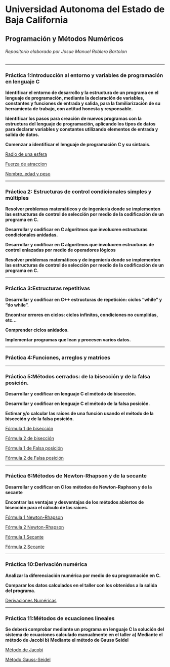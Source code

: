 # Universidad Autonoma del Estado de Baja California
## Programación y Métodos Numéricos


###### Repositorio elaborado por Josue Manuel Roblero Bartolon


------------



### Práctica 1:Introducción al entorno y variables de programación en lenguaje C

**Identificar el entorno de desarrollo y la estructura de un programa en el lenguaje de programación, mediante la declaración de variables, constantes y funciones de entrada y salida, para la familiarización de su herramienta de trabajo, con actitud honesta y responsable.**

**Identificar los pasos para creación de nuevos programas con la estructura del lenguaje de programación, aplicando los tipos de datos para declarar variables y constantes
utilizando elementos de entrada y salida de datos.**

**Comenzar a identificar el lenguaje de programación C y su sintaxis.**

[Radio de una esfera](https://github.com/JosueManuelRoblero/Proyecto_PyM_2020_2/tree/main/Practica%201*)

[Fuerza de atraccion](https://github.com/JosueManuelRoblero/Proyecto_PyM_2020_2/blob/main/Practica%201/Ejercicio%202%20programacion.cpp)

[Nombre, edad y peso](https://github.com/JosueManuelRoblero/Proyecto_PyM_2020_2/blob/main/Practica%201/Ejercicio%203%20programacion.cpp)

------------

### Práctica 2: Estructuras de control condicionales simples y múltiples

**Resolver problemas matemáticos y de ingeniería donde se implementen las estructuras de control de selección por medio de la codificación de un programa en C.**

**Desarrollar y codificar en C algoritmos que involucren estructuras condicionales anidadas.**

**Desarrollar y codificar en C algoritmos que involucren estructuras de control enlazadas por medio de operadores lógicos**

**Resolver problemas matemáticos y de ingeniería donde se implementen las estructuras de control de selección por medio de la codificación de un programa en C.**

------------

### Práctica 3:Estructuras repetitivas

**Desarrollar y codificar en C++ estructuras de repetición: ciclos “while” y “do while”.**

**Encontrar errores en ciclos: ciclos infinitos, condiciones no cumplidas, etc...**

**Comprender ciclos anidados.**

**Implementar programas que lean y procesen varios datos.**

------------
### Práctica 4:Funciones, arreglos y matrices

------------
### Práctica 5:Métodos cerrados: de la bisección y de la falsa posición.

**Desarrollar y codificar en lenguaje C el método de bisección.**

**Desarrollar y codificar en lenguaje C el método de la falsa posición.**

**Estimar y/o calcular las raíces de una función usando el método de la bisección y de la falsa posición.**

[Fórmula 1 de bisección](https://github.com/JosueManuelRoblero/Proyecto_PyM_2020_2/blob/main/Practica%205/Formula%201%20de%20biseccion.cpp)

[Fórmula 2 de bisección](https://github.com/JosueManuelRoblero/Proyecto_PyM_2020_2/blob/main/Practica%205/Formula%202%20de%20biseccion.cpp)

[Fórmula 1 de Falsa posición](https://github.com/JosueManuelRoblero/Proyecto_PyM_2020_2/blob/main/Practica%205/Formula%201%20de%20falsa%20posicion.cpp)

[Fórmula 2 de Falsa posición](https://github.com/JosueManuelRoblero/Proyecto_PyM_2020_2/blob/main/Practica%205/Formula%202%20de%20falsa%20posicion.cpp)

------------

### Práctica 6:Métodos de Newton-Rhapson y de la secante
**Desarrollar y codificar en C los métodos de Newton-Raphson y de la secante**

**Encontrar las ventajas y desventajas de los métodos abiertos de bisección para el cálculo de las raíces.**

[Fórmula 1 Newton-Rhapson](https://github.com/JosueManuelRoblero/Proyecto_PyM_2020_2/blob/main/1%20Practica%206.cpp)

[Fórmula 2 Newton-Rhapson](https://github.com/JosueManuelRoblero/Proyecto_PyM_2020_2/blob/main/2%20Practica%206.cpp)

[Fórmula 1 Secante](https://github.com/JosueManuelRoblero/Proyecto_PyM_2020_2/blob/main/3%20Practica%206.cpp)

[Fórmula 2 Secante](https://github.com/JosueManuelRoblero/Proyecto_PyM_2020_2/blob/main/4%20practica%206.cpp)

------------

### Práctica 10:Derivación numérica
**Analizar la diferenciación numérica por medio de su programación en C.**

**Comparar los datos calculados en el taller con los obtenidos a la salida del programa.**

[Derivaciones Numéricas](https://github.com/JosueManuelRoblero/Proyecto_PyM_2020_2/blob/main/practica-10%20(1).cpp)

------------

### Práctica 11:Métodos de ecuaciones lineales

**Se deberá comprobar mediante un programa en lenguaje C la solución del sistema de ecuaciones calculado manualmente en el taller**
**a) Mediante el método de Jacobi
b) Mediante el método de Gauss Seidel**

[Método de Jacobi](https://github.com/JosueManuelRoblero/Proyecto_PyM_2020_2/blob/main/Jacobi.cpp)

[Método Gauss-Seidel](https://github.com/JosueManuelRoblero/Proyecto_PyM_2020_2/blob/main/GaussSeidel.cpp)





